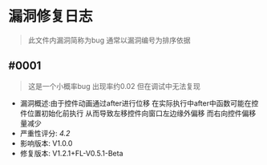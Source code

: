 # 漏洞修复日志
> 此文件内漏洞简称为bug
> 通常以漏洞编号为排序依据
## #0001
> 这是一个小概率bug 出现率约0.02
> 但在调试中无法复现
- 漏洞概述:由于控件动画通过after进行位移
在实际执行中after中函数可能在控件位置初始化前执行
从而导致左移控件向窗口左边缘外偏移 而右向控件偏移量减少
- 严重性评分: _4.2_
- 影响版本: V1.0.0
- 修复版本: V1.2.1+FL-V0.5.1-Beta